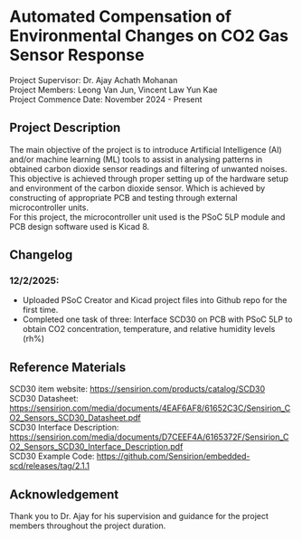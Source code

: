 #  Automated Compensation of Environmental Changes on CO2 Gas Sensor Response
Project Supervisor: Dr. Ajay Achath Mohanan <br>
Project Members: Leong Van Jun, Vincent Law Yun Kae <br>
Project Commence Date: November 2024 - Present <br>
## Project Description <br>
The main objective of the project is to introduce Artificial Intelligence (AI) and/or machine learning (ML) tools to assist in analysing patterns in obtained carbon dioxide sensor readings and filtering of unwanted noises. <br>
This objective is achieved through proper setting up of the hardware setup and environment of the carbon dioxide sensor. Which is achieved by constructing of appropriate PCB and testing through external microcontroller units. <br>
For this project, the microcontroller unit used is the PSoC 5LP module and PCB design software used is Kicad 8.

## Changelog
### 12/2/2025: 
  - Uploaded PSoC Creator and Kicad project files into Github repo for the first time.
  - Completed one task of three: Interface SCD30 on PCB with PSoC 5LP to obtain CO2 concentration, temperature, and relative humidity levels (rh%)

## Reference Materials
SCD30 item website: https://sensirion.com/products/catalog/SCD30 <br>
SCD30 Datasheet: https://sensirion.com/media/documents/4EAF6AF8/61652C3C/Sensirion_CO2_Sensors_SCD30_Datasheet.pdf <br>
SCD30 Interface Description: https://sensirion.com/media/documents/D7CEEF4A/6165372F/Sensirion_CO2_Sensors_SCD30_Interface_Description.pdf <br>
SCD30 Example Code: https://github.com/Sensirion/embedded-scd/releases/tag/2.1.1 <br>

## Acknowledgement
Thank you to Dr. Ajay for his supervision and guidance for the project members throughout the project duration.
